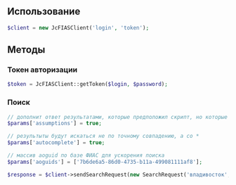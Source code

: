 ## Использование

```php
$client = new JcFIASClient('login', 'token');
```

## Методы

### Токен авторизации

```php
$token = JcFIASClient::getToken($login, $password);
```

### Поиск

```php
// дополнит ответ результатами, которые предположил скрипт, но которые не были найдены в ФИАС
$params['assumptions'] = true;

// результыты будут искаться не по точному совпадению, а со *
$params['autocomplete'] = true;

// массив aoguid по базе ФИАС для ускорения поиска
$params['aoguids'] = ['7b6de6a5-86d0-4735-b11a-499081111af8'];

$response = $client->sendSearchRequest(new SearchRequest('владивосток', $params));
```

